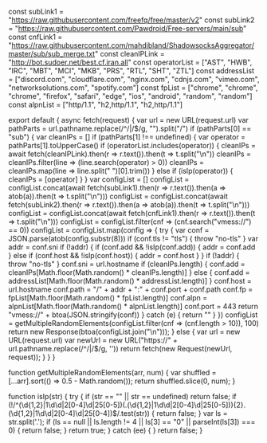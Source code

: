 const subLink1 = "https://raw.githubusercontent.com/freefq/free/master/v2"
const subLink2 = "https://raw.githubusercontent.com/Pawdroid/Free-servers/main/sub"
const cnfLink1 = "https://raw.githubusercontent.com/mahdibland/ShadowsocksAggregator/master/sub/sub_merge.txt"
const cleanIPLink = "http://bot.sudoer.net/best.cf.iran.all"
const operatorList = ["AST", "HWB", "IRC", "MBT", "MCI", "MKB", "PRS", "RTL", "SHT", "ZTL"]
const addressList = ["discord.com", "cloudflare.com", "nginx.com", "cdnjs.com", "vimeo.com", "networksolutions.com", "spotify.com"]
const fpList = ["chrome", "chrome", "chrome", "firefox", "safari", "edge", "ios", "android", "random", "random"]
const alpnList = ["http/1.1", "h2,http/1.1", "h2,http/1.1"]

export default {
async fetch(request) {
var url = new URL(request.url)
var pathParts = url.pathname.replace(/^/|/$/g, "").split("/")
if (pathParts[0] == "sub") {
var cleanIPs = []
if (pathParts[1] !== undefined) {
var operator = pathParts[1].toUpperCase()
if (operatorList.includes(operator)) {
cleanIPs = await fetch(cleanIPLink).then(r => r.text()).then(t => t.split("\n"))
cleanIPs = cleanIPs.filter(line => (line.search(operator) > 0))
cleanIPs = cleanIPs.map(line => line.split(" ")[0].trim())
} else if (isIp(operator)) {
cleanIPs = [operator]
}
}
var configList = []
configList = configList.concat(await fetch(subLink1).then(r => r.text()).then(a => atob(a)).then(t => t.split("\n")))
configList = configList.concat(await fetch(subLink2).then(r => r.text()).then(a => atob(a)).then(t => t.split("\n")))
configList = configList.concat(await fetch(cnfLink1).then(r => r.text()).then(t => t.split("\n")))
configList = configList.filter(cnf => (cnf.search("vmess://") == 0))
configList = configList.map(config => {
try {
var conf = JSON.parse(atob(config.substr(8)))
if (conf.tls != "tls") {
throw "no-tls"
}
var addr = conf.sni
if (!addr) {
if (conf.add && !isIp(conf.add)) {
addr = conf.add
} else if (conf.host && !isIp(conf.host)) {
addr = conf.host
}
}
if (!addr) {
throw "no-tls"
}
conf.sni = url.hostname
if (cleanIPs.length) {
conf.add = cleanIPs[Math.floor(Math.random() * cleanIPs.length)]
} else {
conf.add = addressList[Math.floor(Math.random() * addressList.length)]
}
conf.host = url.hostname
conf.path = "/" + addr + ":" + conf.port + conf.path
conf.fp = fpList[Math.floor(Math.random() * fpList.length)]
conf.alpn = alpnList[Math.floor(Math.random() * alpnList.length)]
conf.port = 443
return "vmess://" + btoa(JSON.stringify(conf))
} catch (e) {
return ""
}
})
configList = getMultipleRandomElements(configList.filter(cnf => (cnf.length > 10)), 100)
return new Response(btoa(configList.join("\n")));
} else {
var url = new URL(request.url)
var newUrl = new URL("https://" + url.pathname.replace(/^/|/$/g, ''))
return fetch(new Request(newUrl, request));
}
}
}

function getMultipleRandomElements(arr, num) {
var shuffled = [...arr].sort(() => 0.5 - Math.random());
return shuffled.slice(0, num);
}

function isIp(str) {
try {
if (str == "" || str == undefined) return false;
if (!/^(\d{1,2}|1\d\d|2[0-4]\d|25[0-5])(.(\d{1,2}|1\d\d|2[0-4]\d|25[0-5])){2}.(\d{1,2}|1\d\d|2[0-4]\d|25[0-4])$/.test(str)) {
return false;
}
var ls = str.split('.');
if (ls == null || ls.length != 4 || ls[3] == "0" || parseInt(ls[3]) === 0) {
return false;
}
return true;
} catch (ee) { }
return false;
}
